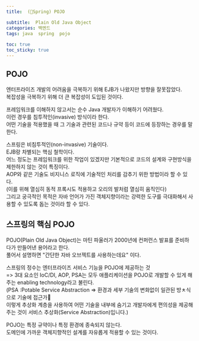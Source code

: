 ```yaml
---
title:  (🍃Spring) POJO

subtitle:  Plain Old Java Object
categories: 백엔드 
tags: java  spring  pojo
 
toc: true
toc_sticky: true
---
```


  
  
## POJO  
엔터프라이즈 개발의 어려움을 극복하기 위해 EJB가 나왔지만 방향을 잘못잡았다.  
복잡성을 극복하기 위해 더 큰 복잡성이 도입된 것이다.  
  
프레임워크를 이해하지 않고서는 순수 Java 개발자가 이해하기 어려웠다.  
이런 경우를 침투적인(invasive) 방식이라 한다.  
어떤 기술을 적용했을 때 그 기술과 관련된 코드나 규약 등이 코드에 등장하는 경우를 말한다.  
  
스프링은 비침투적인(non-invasive) 기술이다.  
EJB랑 차별되는 핵심 철학이다.  
어느 정도는 프레임워크를 위한 작업이 있겠지만 기본적으로 코드의 설계와 구현방식을 제한하지 않는 것이 특징이다.  
AOP와 같은 기술도 비지니스 로직에 기술적인 처리를 감추기 위한 방법이라 할 수 있다.  
(이를 위해 열심히 동적 프록시도 적용하고 오리의 발처럼 열심히 움직인다)  
그리고 궁극적인 목적은 자바 언어가 가진 객체지향이라는 강력한 도구를 극대화해서 사용할 수 있도록 돕는 것이라 할 수 있다.  
  
## 스프링의 핵심 POJO  
POJO(Plain Old Java Object)는 마틴 파울러가 2000년에 컨퍼런스 발표를 준비하다가 만들어낸 용어라고 한다.  
풀어서 설명하면 "간단한 자바 오브젝트를 사용하는데요" 이다.  
  
스프링의 정수는 엔터프라이즈 서비스 기능을  POJO에 제공하는 것  
=> 3대 요소인 IoC/DI, AOP, PSA는 모두 애플리케이션을 POJO로 개발할 수 있게 해주는 enabling technology라고 불린다.  
(PSA :Potable Service Abstraction => 환경과 세부 기술의 변화없이 일관된 방ㅊ식으로 기술에 접근가  
이렇게 추상화 계층을 사용하여 어떤 기술을 내부에 숨기고 개발자에게 편의성을 제공해주는 것이 서비스 추상화(Service Abstraction)입니다.)  
  
  
POJO는 특정 규약이나 특정 환경에 종속되지 않는다.  
도메인에 가까운 객체지향적인 설계를 자유롭게 적용할 수 있는 것이다.  

